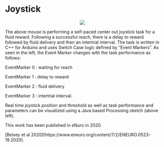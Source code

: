 # Joystick
<p align="center">
  <img src = "https://github.com/YttriLab/Joystick/blob/master/Demo/JSGithubDemo.gif">
</p>

<p style="text-align:center;">

The above mouse is performing a self-paced center out joystick task for a fluid reward. Following a successful reach, there is a delay to reward followed by fluid delivery and then an intertrial interval. The task is written in C++ for Arduino and uses Switch Case logic defined by “Event Markers”.  As seen in the left, the Event Marker changes with the task performance as follows:</p>
<p>EventMarker 0 : waiting for reach </p>
<p>EventMarker 1 : delay to reward </p>
<p>EventMarker 2 : fluid delivery </p>
<p>EventMarker 3 : intertrial interval.</p>
<p>Real time joystick position and threshold as well as task performance and parameters can be visualized using a Java based Processing sketch (above left). 
</p>


<p>This work has been published in eNuro in 2020.</p>
<p>[Belsey et al 2020](https://www.eneuro.org/content/7/2/ENEURO.0523-19.2020).</p>
